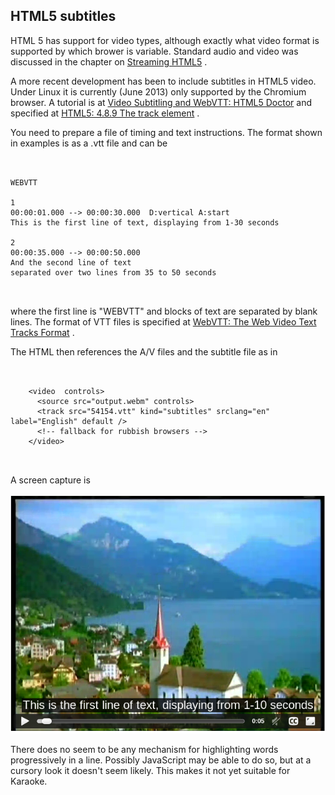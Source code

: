 
##  HTML5 subtitles 


HTML 5 has support for video types, although exactly what video
format is supported by which brower is variable.
Standard audio and video was discussed in the chapter
on [Streaming HTML5](../../Streaming/HTML5/) .


A more recent development has been to include subtitles in HTML5 video.
Under Linux it is currently (June 2013) only supported by the Chromium
browser. A tutorial is at [Video Subtitling and WebVTT:  HTML5 Doctor](html5doctor.com/video-subtitling-and-webvtt/) and specified at [HTML5: 4.8.9 The track element](http://dev.w3.org/html5/spec-preview/the-track-element.html) .


You need to prepare a file of timing and text instructions.
The format shown in examples is as a .vtt file and can be

```

	
WEBVTT

1
00:00:01.000 --> 00:00:30.000  D:vertical A:start
This is the first line of text, displaying from 1-30 seconds

2
00:00:35.000 --> 00:00:50.000
And the second line of text
separated over two lines from 35 to 50 seconds
        
      
```


where the first line is "WEBVTT" and blocks of text are separated by
blank lines.
The format of VTT files is specified at [WebVTT: The Web Video Text Tracks Format](http://dev.w3.org/html5/webvtt/) .


The HTML then references the A/V files and the subtitle file as in

```

	
    <video  controls>
      <source src="output.webm" controls>
      <track src="54154.vtt" kind="subtitles" srclang="en" label="English" default />
      <!-- fallback for rubbish browsers -->
    </video>
	
      
```


A screen capture is


![alt text](chrome.png)


There does no seem to be any mechanism for highlighting words
progressively in a line.
Possibly JavaScript may be able to do so, but at a cursory look it
doesn't seem likely. This makes it not yet suitable for Karaoke.
